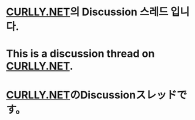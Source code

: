 # [CURLLY.NET](https://culrry.net)의 Discussion 스레드 입니다.

# This is a discussion thread on [CURLLY.NET](https://culrry.net).

# [CURLLY.NET](https://culrry.net)のDiscussionスレッドです。
